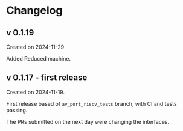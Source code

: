 # Changelog

## v 0.1.19 
Created on 2024-11-29

Added Reduced machine.


## v 0.1.17 - first release
Created on 2024-11-19.

First release based of `av_port_riscv_tests` branch, with CI and tests passing.

The PRs submitted on the next day were changing the interfaces.